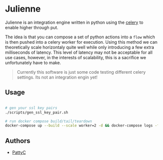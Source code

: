 # Julienne

Julienne is an integration engine written in python using the [celery](https://github.com/celery/celery) to enable higher through put.

The idea is that you can compose a set of python actions into a `flow` which is then pushed into a celery worker for execution. Using this method we can theoretically scale horizontaly quite well while only introducing a few extra milliseconds of latency. This level of latency may not be acceptable for all use cases, however, in the interests of scalability, this is a sacrifice we unfortunately have to make.

> Currently this software is just some code testing different celery settings. Its not an integration engin yet!

## Usage

```bash

# gen your ssl key pairs
./scripts/gen_ssl_key_pair.sh

# run docker compose build/tail/teardown
docker-compose up --build --scale worker=2 -d && docker-compose logs -f julienne && docker-compose down -v --remove-orphans

```

## Authors

- [PattyC](https://github.com/schlerp)
